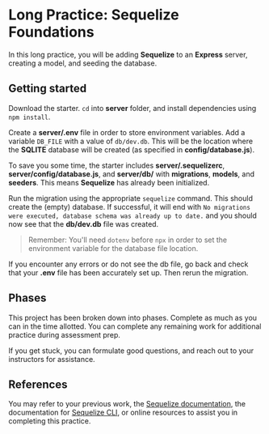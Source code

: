 # Long Practice: Sequelize Foundations

In this long practice, you will be adding **Sequelize** to an **Express**
server, creating a model, and seeding the database.

## Getting started

Download the starter. `cd` into __server__ folder, and install dependencies
using `npm install`.

Create a __server/.env__ file in order to store environment variables. Add a
variable `DB_FILE` with a value of `db/dev.db`. This will be the location where
the **SQLITE** database will be created (as specified in
__config/database.js__).

To save you some time, the starter includes __server/.sequelizerc__,
__server/config/database.js__, and __server/db/__ with __migrations__,
__models__, and __seeders__. This means **Sequelize** has already been
initialized.

Run the migration using the appropriate `sequelize` command. This should create
the (empty) database. If successful, it will end with
`No migrations were executed, database schema was already up to date.` and you
should now see that the __db/dev.db__ file was created.

> Remember: You'll need `dotenv` before `npx` in order to set the
> environment variable for the database file location.

If you encounter any errors or do not see the db file, go back and check that
your __.env__ file has been accurately set up. Then rerun the migration.

## Phases

This project has been broken down into phases. Complete as much as you can in
the time allotted. You can complete any remaining work for additional practice
during assessment prep.

If you get stuck, you can formulate good questions, and reach out to your
instructors for assistance.

## References

You may refer to your previous work, the [Sequelize documentation][docs], the
documentation for [Sequelize CLI][cli-docs], or online resources to assist you
in completing this practice.

[localhost]: http://localhost:5000/
[docs]: https://sequelize.org/master/manual/getting-started.html#new-databases-versus-existing-databases
[cli-docs]: https://github.com/sequelize/cli/blob/main/README.md
